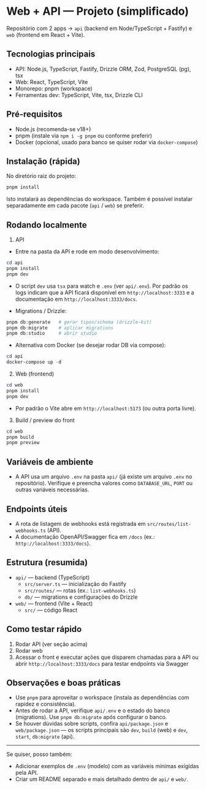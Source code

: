 # Web + API — Projeto (simplificado)

Repositório com 2 apps -> `api` (backend em Node/TypeScript + Fastify) e `web` (frontend em React + Vite).

## Tecnologias principais

- API: Node.js, TypeScript, Fastify, Drizzle ORM, Zod, PostgreSQL (pg), tsx
- Web: React, TypeScript, Vite
- Monorepo: pnpm (workspace)
- Ferramentas dev: TypeScript, Vite, tsx, Drizzle CLI

## Pré-requisitos

- Node.js (recomenda-se v18+)
- pnpm (instale via `npm i -g pnpm` ou conforme preferir)
- Docker (opcional, usado para banco se quiser rodar via `docker-compose`)

## Instalação (rápida)

No diretório raiz do projeto:

```powershell
pnpm install
```

Isto instalará as dependências do workspace. Também é possível instalar separadamente em cada pacote (`api` / `web`) se preferir.

## Rodando localmente

1) API

- Entre na pasta da API e rode em modo desenvolvimento:

```powershell
cd api
pnpm install
pnpm dev
```

- O script `dev` usa `tsx` para watch e `.env` (ver `api/.env`). Por padrão os logs indicam que a API ficará disponível em `http://localhost:3333` e a documentação em `http://localhost:3333/docs`.

- Migrations / Drizzle:

```powershell
pnpm db:generate   # gerar tipos/schema (drizzle-kit)
pnpm db:migrate    # aplicar migrations
pnpm db:studio     # abrir studio
```

- Alternativa com Docker (se desejar rodar DB via compose):

```powershell
cd api
docker-compose up -d
```

2) Web (frontend)

```powershell
cd web
pnpm install
pnpm dev
```

- Por padrão o Vite abre em `http://localhost:5173` (ou outra porta livre).

3) Build / preview do front

```powershell
cd web
pnpm build
pnpm preview
```

## Variáveis de ambiente

- A API usa um arquivo `.env` na pasta `api/` (já existe um arquivo `.env` no repositório). Verifique e preencha valores como `DATABASE_URL`, `PORT` ou outras variáveis necessárias.

## Endpoints úteis

- A rota de listagem de webhooks está registrada em `src/routes/list-webhooks.ts` (API).
- A documentação OpenAPI/Swagger fica em `/docs` (ex.: `http://localhost:3333/docs`).

## Estrutura (resumida)

- `api/` — backend (TypeScript)
  - `src/server.ts` — inicialização do Fastify
  - `src/routes/` — rotas (ex.: `list-webhooks.ts`)
  - `db/` — migrations e configurações do Drizzle
- `web/` — frontend (Vite + React)
  - `src/` — código React

## Como testar rápido

1. Rodar API (ver seção acima)
2. Rodar web
3. Acessar o front e executar ações que disparem chamadas para a API ou abrir `http://localhost:3333/docs` para testar endpoints via Swagger

## Observações e boas práticas

- Use `pnpm` para aproveitar o workspace (instala as dependências com rapidez e consistência).
- Antes de rodar a API, verifique `api/.env` e o estado do banco (migrations). Use `pnpm db:migrate` após configurar o banco.
- Se houver dúvidas sobre scripts, confira `api/package.json` e `web/package.json` — os scripts principais são `dev`, `build` (web) e `dev`, `start`, `db:migrate` (api).

---

Se quiser, posso também:

- Adicionar exemplos de `.env` (modelo) com as variáveis mínimas exigidas pela API.
- Criar um README separado e mais detalhado dentro de `api/` e `web/`.